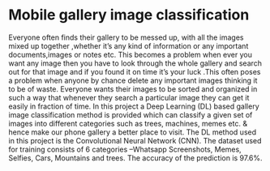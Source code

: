 # Mobile gallery image classification
Everyone often finds their gallery to be messed up, with all the images mixed up together ,whether  it’s any kind of information or any important documents,images or notes etc. This becomes a  problem when ever you want any image then you have to look through the whole gallery and  search out for that image and if you found it on time it’s your luck .This often poses a problem  when anyone by chance delete any important images thinking it to be of waste. Everyone wants  their images to be sorted and organized in such a way that whenever they search a particular  image they can get it easily in fraction of time. In this project a Deep Learning (DL) based gallery  image classification method is provided which can classify a given set of images into different  categories such as trees, machines, memes etc. & hence make our phone gallery a better place to  visit. The DL method used in this project is the Convolutional Neural Network (CNN). The dataset used for training consists of 6 categories –Whatsapp Screenshots, Memes, Selfies, Cars,  Mountains and trees. The accuracy of the prediction is 97.6%. 
